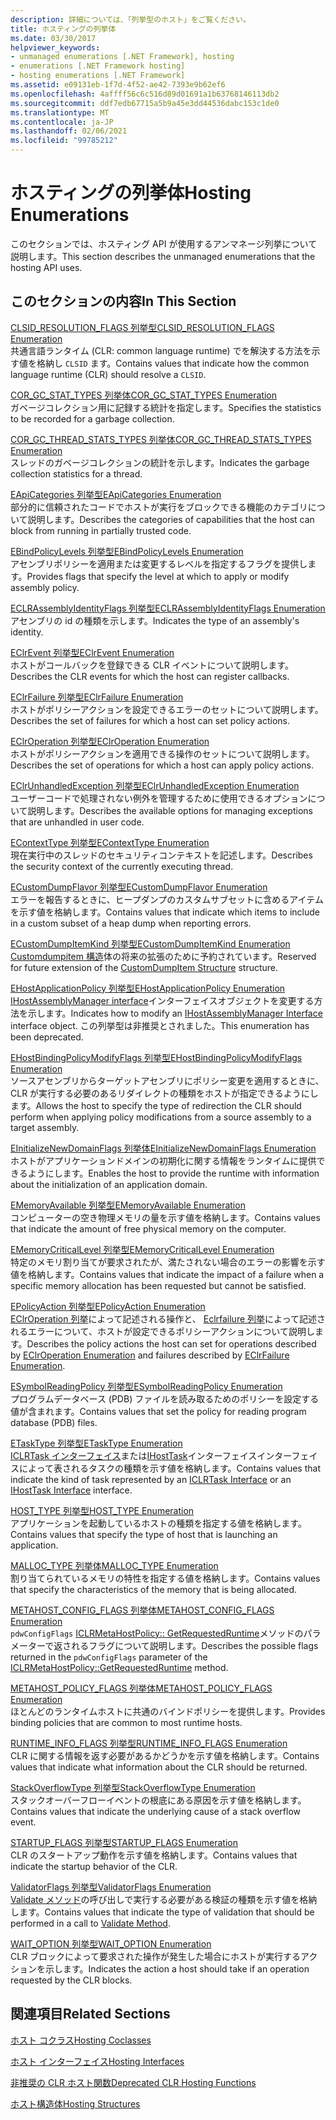 ```yaml
---
description: 詳細については、「列挙型のホスト」をご覧ください。
title: ホスティングの列挙体
ms.date: 03/30/2017
helpviewer_keywords:
- unmanaged enumerations [.NET Framework], hosting
- enumerations [.NET Framework hosting]
- hosting enumerations [.NET Framework]
ms.assetid: e09131eb-1f7d-4f52-ae42-7393e9b62ef6
ms.openlocfilehash: 4affff56c6c516d89d01691a1b63768146113db2
ms.sourcegitcommit: ddf7edb67715a5b9a45e3dd44536dabc153c1de0
ms.translationtype: MT
ms.contentlocale: ja-JP
ms.lasthandoff: 02/06/2021
ms.locfileid: "99785212"
---
```

# <a name="hosting-enumerations"></a><span data-ttu-id="63722-103">ホスティングの列挙体</span><span class="sxs-lookup"><span data-stu-id="63722-103">Hosting Enumerations</span></span>

<span data-ttu-id="63722-104">このセクションでは、ホスティング API が使用するアンマネージ列挙について説明します。</span><span class="sxs-lookup"><span data-stu-id="63722-104">This section describes the unmanaged enumerations that the hosting API uses.</span></span>  
  
## <a name="in-this-section"></a><span data-ttu-id="63722-105">このセクションの内容</span><span class="sxs-lookup"><span data-stu-id="63722-105">In This Section</span></span>  

 [<span data-ttu-id="63722-106">CLSID_RESOLUTION_FLAGS 列挙型</span><span class="sxs-lookup"><span data-stu-id="63722-106">CLSID_RESOLUTION_FLAGS Enumeration</span></span>](clsid-resolution-flags-enumeration.md)  
 <span data-ttu-id="63722-107">共通言語ランタイム (CLR: common language runtime) でを解決する方法を示す値を格納し `CLSID` ます。</span><span class="sxs-lookup"><span data-stu-id="63722-107">Contains values that indicate how the common language runtime (CLR) should resolve a `CLSID`.</span></span>  
  
 [<span data-ttu-id="63722-108">COR_GC_STAT_TYPES 列挙体</span><span class="sxs-lookup"><span data-stu-id="63722-108">COR_GC_STAT_TYPES Enumeration</span></span>](cor-gc-stat-types-enumeration.md)  
 <span data-ttu-id="63722-109">ガベージコレクション用に記録する統計を指定します。</span><span class="sxs-lookup"><span data-stu-id="63722-109">Specifies the statistics to be recorded for a garbage collection.</span></span>  
  
 [<span data-ttu-id="63722-110">COR_GC_THREAD_STATS_TYPES 列挙体</span><span class="sxs-lookup"><span data-stu-id="63722-110">COR_GC_THREAD_STATS_TYPES Enumeration</span></span>](cor-gc-thread-stats-types-enumeration.md)  
 <span data-ttu-id="63722-111">スレッドのガベージコレクションの統計を示します。</span><span class="sxs-lookup"><span data-stu-id="63722-111">Indicates the garbage collection statistics for a thread.</span></span>  
  
 [<span data-ttu-id="63722-112">EApiCategories 列挙型</span><span class="sxs-lookup"><span data-stu-id="63722-112">EApiCategories Enumeration</span></span>](eapicategories-enumeration.md)  
 <span data-ttu-id="63722-113">部分的に信頼されたコードでホストが実行をブロックできる機能のカテゴリについて説明します。</span><span class="sxs-lookup"><span data-stu-id="63722-113">Describes the categories of capabilities that the host can block from running in partially trusted code.</span></span>  
  
 [<span data-ttu-id="63722-114">EBindPolicyLevels 列挙型</span><span class="sxs-lookup"><span data-stu-id="63722-114">EBindPolicyLevels Enumeration</span></span>](ebindpolicylevels-enumeration.md)  
 <span data-ttu-id="63722-115">アセンブリポリシーを適用または変更するレベルを指定するフラグを提供します。</span><span class="sxs-lookup"><span data-stu-id="63722-115">Provides flags that specify the level at which to apply or modify assembly policy.</span></span>  
  
 [<span data-ttu-id="63722-116">ECLRAssemblyIdentityFlags 列挙型</span><span class="sxs-lookup"><span data-stu-id="63722-116">ECLRAssemblyIdentityFlags Enumeration</span></span>](eclrassemblyidentityflags-enumeration.md)  
 <span data-ttu-id="63722-117">アセンブリの id の種類を示します。</span><span class="sxs-lookup"><span data-stu-id="63722-117">Indicates the type of an assembly's identity.</span></span>  
  
 [<span data-ttu-id="63722-118">EClrEvent 列挙型</span><span class="sxs-lookup"><span data-stu-id="63722-118">EClrEvent Enumeration</span></span>](eclrevent-enumeration.md)  
 <span data-ttu-id="63722-119">ホストがコールバックを登録できる CLR イベントについて説明します。</span><span class="sxs-lookup"><span data-stu-id="63722-119">Describes the CLR events for which the host can register callbacks.</span></span>  
  
 [<span data-ttu-id="63722-120">EClrFailure 列挙型</span><span class="sxs-lookup"><span data-stu-id="63722-120">EClrFailure Enumeration</span></span>](eclrfailure-enumeration.md)  
 <span data-ttu-id="63722-121">ホストがポリシーアクションを設定できるエラーのセットについて説明します。</span><span class="sxs-lookup"><span data-stu-id="63722-121">Describes the set of failures for which a host can set policy actions.</span></span>  
  
 [<span data-ttu-id="63722-122">EClrOperation 列挙型</span><span class="sxs-lookup"><span data-stu-id="63722-122">EClrOperation Enumeration</span></span>](eclroperation-enumeration.md)  
 <span data-ttu-id="63722-123">ホストがポリシーアクションを適用できる操作のセットについて説明します。</span><span class="sxs-lookup"><span data-stu-id="63722-123">Describes the set of operations for which a host can apply policy actions.</span></span>  
  
 [<span data-ttu-id="63722-124">EClrUnhandledException 列挙型</span><span class="sxs-lookup"><span data-stu-id="63722-124">EClrUnhandledException Enumeration</span></span>](eclrunhandledexception-enumeration.md)  
 <span data-ttu-id="63722-125">ユーザーコードで処理されない例外を管理するために使用できるオプションについて説明します。</span><span class="sxs-lookup"><span data-stu-id="63722-125">Describes the available options for managing exceptions that are unhandled in user code.</span></span>  
  
 [<span data-ttu-id="63722-126">EContextType 列挙型</span><span class="sxs-lookup"><span data-stu-id="63722-126">EContextType Enumeration</span></span>](econtexttype-enumeration.md)  
 <span data-ttu-id="63722-127">現在実行中のスレッドのセキュリティコンテキストを記述します。</span><span class="sxs-lookup"><span data-stu-id="63722-127">Describes the security context of the currently executing thread.</span></span>  
  
 [<span data-ttu-id="63722-128">ECustomDumpFlavor 列挙型</span><span class="sxs-lookup"><span data-stu-id="63722-128">ECustomDumpFlavor Enumeration</span></span>](ecustomdumpflavor-enumeration.md)  
 <span data-ttu-id="63722-129">エラーを報告するときに、ヒープダンプのカスタムサブセットに含めるアイテムを示す値を格納します。</span><span class="sxs-lookup"><span data-stu-id="63722-129">Contains values that indicate which items to include in a custom subset of a heap dump when reporting errors.</span></span>  
  
 [<span data-ttu-id="63722-130">ECustomDumpItemKind 列挙型</span><span class="sxs-lookup"><span data-stu-id="63722-130">ECustomDumpItemKind Enumeration</span></span>](ecustomdumpitemkind-enumeration.md)  
 <span data-ttu-id="63722-131">[Customdumpitem 構造](customdumpitem-structure.md)体の将来の拡張のために予約されています。</span><span class="sxs-lookup"><span data-stu-id="63722-131">Reserved for future extension of the [CustomDumpItem Structure](customdumpitem-structure.md) structure.</span></span>  
  
 [<span data-ttu-id="63722-132">EHostApplicationPolicy 列挙型</span><span class="sxs-lookup"><span data-stu-id="63722-132">EHostApplicationPolicy Enumeration</span></span>](ehostapplicationpolicy-enumeration.md)  
 <span data-ttu-id="63722-133">[IHostAssemblyManager interface](ihostassemblymanager-interface.md)インターフェイスオブジェクトを変更する方法を示します。</span><span class="sxs-lookup"><span data-stu-id="63722-133">Indicates how to modify an [IHostAssemblyManager Interface](ihostassemblymanager-interface.md) interface object.</span></span> <span data-ttu-id="63722-134">この列挙型は非推奨とされました。</span><span class="sxs-lookup"><span data-stu-id="63722-134">This enumeration has been deprecated.</span></span>  
  
 [<span data-ttu-id="63722-135">EHostBindingPolicyModifyFlags 列挙型</span><span class="sxs-lookup"><span data-stu-id="63722-135">EHostBindingPolicyModifyFlags Enumeration</span></span>](ehostbindingpolicymodifyflags-enumeration.md)  
 <span data-ttu-id="63722-136">ソースアセンブリからターゲットアセンブリにポリシー変更を適用するときに、CLR が実行する必要のあるリダイレクトの種類をホストが指定できるようにします。</span><span class="sxs-lookup"><span data-stu-id="63722-136">Allows the host to specify the type of redirection the CLR should perform when applying policy modifications from a source assembly to a target assembly.</span></span>  
  
 [<span data-ttu-id="63722-137">EInitializeNewDomainFlags 列挙体</span><span class="sxs-lookup"><span data-stu-id="63722-137">EInitializeNewDomainFlags Enumeration</span></span>](einitializenewdomainflags-enumeration.md)  
 <span data-ttu-id="63722-138">ホストがアプリケーションドメインの初期化に関する情報をランタイムに提供できるようにします。</span><span class="sxs-lookup"><span data-stu-id="63722-138">Enables the host to provide the runtime with information about the initialization of an application domain.</span></span>  
  
 [<span data-ttu-id="63722-139">EMemoryAvailable 列挙型</span><span class="sxs-lookup"><span data-stu-id="63722-139">EMemoryAvailable Enumeration</span></span>](ememoryavailable-enumeration.md)  
 <span data-ttu-id="63722-140">コンピューターの空き物理メモリの量を示す値を格納します。</span><span class="sxs-lookup"><span data-stu-id="63722-140">Contains values that indicate the amount of free physical memory on the computer.</span></span>  
  
 [<span data-ttu-id="63722-141">EMemoryCriticalLevel 列挙型</span><span class="sxs-lookup"><span data-stu-id="63722-141">EMemoryCriticalLevel Enumeration</span></span>](ememorycriticallevel-enumeration.md)  
 <span data-ttu-id="63722-142">特定のメモリ割り当てが要求されたが、満たされない場合のエラーの影響を示す値を格納します。</span><span class="sxs-lookup"><span data-stu-id="63722-142">Contains values that indicate the impact of a failure when a specific memory allocation has been requested but cannot be satisfied.</span></span>  
  
 [<span data-ttu-id="63722-143">EPolicyAction 列挙型</span><span class="sxs-lookup"><span data-stu-id="63722-143">EPolicyAction Enumeration</span></span>](epolicyaction-enumeration.md)  
 <span data-ttu-id="63722-144">[EClrOperation 列挙](eclroperation-enumeration.md)によって記述される操作と、 [Eclrfailure 列挙](eclrfailure-enumeration.md)によって記述されるエラーについて、ホストが設定できるポリシーアクションについて説明します。</span><span class="sxs-lookup"><span data-stu-id="63722-144">Describes the policy actions the host can set for operations described by [EClrOperation Enumeration](eclroperation-enumeration.md) and failures described by [EClrFailure Enumeration](eclrfailure-enumeration.md).</span></span>  
  
 [<span data-ttu-id="63722-145">ESymbolReadingPolicy 列挙型</span><span class="sxs-lookup"><span data-stu-id="63722-145">ESymbolReadingPolicy Enumeration</span></span>](esymbolreadingpolicy-enumeration.md)  
 <span data-ttu-id="63722-146">プログラムデータベース (PDB) ファイルを読み取るためのポリシーを設定する値が含まれます。</span><span class="sxs-lookup"><span data-stu-id="63722-146">Contains values that set the policy for reading program database (PDB) files.</span></span>  
  
 [<span data-ttu-id="63722-147">ETaskType 列挙型</span><span class="sxs-lookup"><span data-stu-id="63722-147">ETaskType Enumeration</span></span>](etasktype-enumeration.md)  
 <span data-ttu-id="63722-148">[ICLRTask インターフェイス](iclrtask-interface.md)または[IHostTask](ihosttask-interface.md)インターフェイスインターフェイスによって表されるタスクの種類を示す値を格納します。</span><span class="sxs-lookup"><span data-stu-id="63722-148">Contains values that indicate the kind of task represented by an [ICLRTask Interface](iclrtask-interface.md) or an [IHostTask Interface](ihosttask-interface.md) interface.</span></span>  
  
 [<span data-ttu-id="63722-149">HOST_TYPE 列挙型</span><span class="sxs-lookup"><span data-stu-id="63722-149">HOST_TYPE Enumeration</span></span>](host-type-enumeration.md)  
 <span data-ttu-id="63722-150">アプリケーションを起動しているホストの種類を指定する値を格納します。</span><span class="sxs-lookup"><span data-stu-id="63722-150">Contains values that specify the type of host that is launching an application.</span></span>  
  
 [<span data-ttu-id="63722-151">MALLOC_TYPE 列挙体</span><span class="sxs-lookup"><span data-stu-id="63722-151">MALLOC_TYPE Enumeration</span></span>](malloc-type-enumeration.md)  
 <span data-ttu-id="63722-152">割り当てられているメモリの特性を指定する値を格納します。</span><span class="sxs-lookup"><span data-stu-id="63722-152">Contains values that specify the characteristics of the memory that is being allocated.</span></span>  
  
 [<span data-ttu-id="63722-153">METAHOST_CONFIG_FLAGS 列挙体</span><span class="sxs-lookup"><span data-stu-id="63722-153">METAHOST_CONFIG_FLAGS Enumeration</span></span>](metahost-config-flags-enumeration.md)  
 <span data-ttu-id="63722-154">`pdwConfigFlags` [ICLRMetaHostPolicy:: GetRequestedRuntime](iclrmetahostpolicy-getrequestedruntime-method.md)メソッドのパラメーターで返されるフラグについて説明します。</span><span class="sxs-lookup"><span data-stu-id="63722-154">Describes the possible flags returned in the `pdwConfigFlags` parameter of the [ICLRMetaHostPolicy::GetRequestedRuntime](iclrmetahostpolicy-getrequestedruntime-method.md) method.</span></span>  
  
 [<span data-ttu-id="63722-155">METAHOST_POLICY_FLAGS 列挙体</span><span class="sxs-lookup"><span data-stu-id="63722-155">METAHOST_POLICY_FLAGS Enumeration</span></span>](metahost-policy-flags-enumeration.md)  
 <span data-ttu-id="63722-156">ほとんどのランタイムホストに共通のバインドポリシーを提供します。</span><span class="sxs-lookup"><span data-stu-id="63722-156">Provides binding policies that are common to most runtime hosts.</span></span>  
  
 [<span data-ttu-id="63722-157">RUNTIME_INFO_FLAGS 列挙型</span><span class="sxs-lookup"><span data-stu-id="63722-157">RUNTIME_INFO_FLAGS Enumeration</span></span>](runtime-info-flags-enumeration.md)  
 <span data-ttu-id="63722-158">CLR に関する情報を返す必要があるかどうかを示す値を格納します。</span><span class="sxs-lookup"><span data-stu-id="63722-158">Contains values that indicate what information about the CLR should be returned.</span></span>  
  
 [<span data-ttu-id="63722-159">StackOverflowType 列挙型</span><span class="sxs-lookup"><span data-stu-id="63722-159">StackOverflowType Enumeration</span></span>](stackoverflowtype-enumeration.md)  
 <span data-ttu-id="63722-160">スタックオーバーフローイベントの根底にある原因を示す値を格納します。</span><span class="sxs-lookup"><span data-stu-id="63722-160">Contains values that indicate the underlying cause of a stack overflow event.</span></span>  
  
 [<span data-ttu-id="63722-161">STARTUP_FLAGS 列挙型</span><span class="sxs-lookup"><span data-stu-id="63722-161">STARTUP_FLAGS Enumeration</span></span>](startup-flags-enumeration.md)  
 <span data-ttu-id="63722-162">CLR のスタートアップ動作を示す値を格納します。</span><span class="sxs-lookup"><span data-stu-id="63722-162">Contains values that indicate the startup behavior of the CLR.</span></span>  
  
 [<span data-ttu-id="63722-163">ValidatorFlags 列挙型</span><span class="sxs-lookup"><span data-stu-id="63722-163">ValidatorFlags Enumeration</span></span>](validatorflags-enumeration.md)  
 <span data-ttu-id="63722-164">[Validate メソッド](iclrvalidator-validate-method.md)の呼び出しで実行する必要がある検証の種類を示す値を格納します。</span><span class="sxs-lookup"><span data-stu-id="63722-164">Contains values that indicate the type of validation that should be performed in a call to [Validate Method](iclrvalidator-validate-method.md).</span></span>  
  
 [<span data-ttu-id="63722-165">WAIT_OPTION 列挙型</span><span class="sxs-lookup"><span data-stu-id="63722-165">WAIT_OPTION Enumeration</span></span>](wait-option-enumeration.md)  
 <span data-ttu-id="63722-166">CLR ブロックによって要求された操作が発生した場合にホストが実行するアクションを示します。</span><span class="sxs-lookup"><span data-stu-id="63722-166">Indicates the action a host should take if an operation requested by the CLR blocks.</span></span>  
  
## <a name="related-sections"></a><span data-ttu-id="63722-167">関連項目</span><span class="sxs-lookup"><span data-stu-id="63722-167">Related Sections</span></span>  

 [<span data-ttu-id="63722-168">ホスト コクラス</span><span class="sxs-lookup"><span data-stu-id="63722-168">Hosting Coclasses</span></span>](hosting-coclasses.md)  
  
 [<span data-ttu-id="63722-169">ホスト インターフェイス</span><span class="sxs-lookup"><span data-stu-id="63722-169">Hosting Interfaces</span></span>](hosting-interfaces.md)  
  
 [<span data-ttu-id="63722-170">非推奨の CLR ホスト関数</span><span class="sxs-lookup"><span data-stu-id="63722-170">Deprecated CLR Hosting Functions</span></span>](deprecated-clr-hosting-functions.md)  
  
 [<span data-ttu-id="63722-171">ホスト構造体</span><span class="sxs-lookup"><span data-stu-id="63722-171">Hosting Structures</span></span>](hosting-structures.md)
